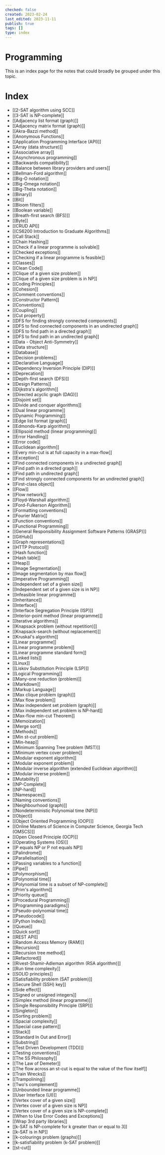 ```yaml
---
checked: false
created: 2023-02-24
last_edited: 2023-11-11
publish: true
tags: []
type: index
---
```

# Programming
This is an index page for the notes that could broadly be grouped under this topic.
# Index

- [[2-SAT algorithm using SCC]]
- [[3-SAT is NP-complete]]
- [[Adjacency list format (graph)]]
- [[Adjacency matrix format (graph)]]
- [[Akra-Bazzi method]]
- [[Anonymous Functions]]
- [[Application Programming Interface (API)]]
- [[Array (data structure)]]
- [[Associative array]]
- [[Asynchronous programming]]
- [[Backwards compatibility]]
- [[Balance between library providers and users]]
- [[Bellman-Ford algorithm]]
- [[Big-O notation]]
- [[Big-Omega notation]]
- [[Big-Theta notation]]
- [[Binary]]
- [[Bit]]
- [[Bloom filters]]
- [[Boolean variable]]
- [[Breath-first search (BFS)]]
- [[Byte]]
- [[CRUD API]]
- [[CS6200 Introduction to Graduate Algorithms]]
- [[Call Stack]]
- [[Chain Hashing]]
- [[Check if a linear programme is solvable]]
- [[Checked exceptions]]
- [[Checking if a linear programme is feasible]]
- [[Classes]]
- [[Clean Code]]
- [[Clique of a given size problem]]
- [[Clique of a given size problem is in NP]]
- [[Coding Principles]]
- [[Cohesion]]
- [[Comment conventions]]
- [[Constructor Pattern]]
- [[Conventions]]
- [[Coupling]]
- [[Cut property]]
- [[DFS for finding strongly connected components]]
- [[DFS to find connected components in an undirected graph]]
- [[DFS to find path in a directed graph]]
- [[DFS to find path in an undirected graph]]
- [[Data - Object Anti-Symmetry]]
- [[Data structure]]
- [[Database]]
- [[Decision problems]]
- [[Declarative Language]]
- [[Dependency Inversion Principle (DIP)]]
- [[Deprecation]]
- [[Depth-first search (DFS)]]
- [[Design Patterns]]
- [[Dijkstra's algorithm]]
- [[Directed acyclic graph (DAG)]]
- [[Disjoint set]]
- [[Divide and conquer algorithms]]
- [[Dual linear programme]]
- [[Dynamic Programming]]
- [[Edge list format (graph)]]
- [[Edmonds-Karp algorithm]]
- [[Ellipsoid method (linear programming)]]
- [[Error Handling]]
- [[Error code]]
- [[Euclidean algorithm]]
- [[Every min-cut is at full capacity in a max-flow]]
- [[Exception]]
- [[Find connected components in a undirected graph]]
- [[Find path in a directed graph]]
- [[Find path in undirected graph]]
- [[Find strongly connected components for an undirected graph]]
- [[First-class object]]
- [[Flow]]
- [[Flow network]]
- [[Floyd-Warshall algorithm]]
- [[Ford-Fulkerson Algorithm]]
- [[Formatting conventions]]
- [[Fourier Matrix]]
- [[Function conventions]]
- [[Functional Programming]]
- [[General Responsibility Assignment Software Patterns (GRASP)]]
- [[GitHub]]
- [[Graph representations]]
- [[HTTP Protocol]]
- [[Hash function]]
- [[Hash table]]
- [[Heap]]
- [[Image Segmentation]]
- [[Image segmentation by max flow]]
- [[Imperative Programming]]
- [[Independent set of a given size]]
- [[Independent set of a given size is in NP]]
- [[Infeasible linear programme]]
- [[Inheritance]]
- [[Interface]]
- [[Interface Segregation Principle (ISP)]]
- [[Interior-point method (linear programme)]]
- [[Iterative algorithms]]
- [[Knapsack problem (without repetition)]]
- [[Knapsack-search (without replacement)]]
- [[Kruskal's algorithm]]
- [[Linear programme]]
- [[Linear programme problem]]
- [[Linear programme standard form]]
- [[Linked lists]]
- [[Linux]]
- [[Liskov Substitution Principle (LSP)]]
- [[Logical Programming]]
- [[Many-one reduction (problem)]]
- [[Markdown]]
- [[Markup Language]]
- [[Max clique problem (graph)]]
- [[Max flow problem]]
- [[Max independent set problem (graph)]]
- [[Max independent set problem is NP-hard]]
- [[Max-flow min-cut Theorem]]
- [[Memoization]]
- [[Merge sort]]
- [[Methods]]
- [[Min st-cut problem]]
- [[Min-heap]]
- [[Minimum Spanning Tree problem (MST)]]
- [[Minimum vertex cover problem]]
- [[Modular exponent algorithm]]
- [[Modular exponent problem]]
- [[Modular inverse algorithm (extended Euclidean algorithm)]]
- [[Modular inverse problem]]
- [[Mutability]]
- [[NP-Complete]]
- [[NP-hard]]
- [[Namespaces]]
- [[Naming conventions]]
- [[Neighbourhood (graph)]]
- [[Nondeterministic Polynomial time (NP)]]
- [[Object]]
- [[Object Oriented Programming (OOP)]]
- [[Online Masters of Science in Computer Science, Georgia Tech (OMSCS)]]
- [[Open Closed Principle (OCP)]]
- [[Operating Systems (OS)]]
- [[P equals NP or P not equals NP]]
- [[Palindrome]]
- [[Parallelisation]]
- [[Passing variables to a function]]
- [[Pipe]]
- [[Polymorphism]]
- [[Polynomial time]]
- [[Polynomial time is a subset of NP-complete]]
- [[Prim's algorithm]]
- [[Priority queue]]
- [[Procedural Programming]]
- [[Programming paradigms]]
- [[Pseudo-polynomial time]]
- [[Pseudocode]]
- [[Python Index]]
- [[Queue]]
- [[Quick sort]]
- [[REST API]]
- [[Random Access Memory (RAM)]]
- [[Recursion]]
- [[Recursion tree method]]
- [[Refactored]]
- [[Rivest-Shamir-Adleman algorithm (RSA algorithm)]]
- [[Run time complexity]]
- [[SOLID principles]]
- [[Satisfiability problem (SAT problem)]]
- [[Secure Shell (SSH) key]]
- [[Side effect]]
- [[Signed or unsigned integers]]
- [[Simplex method (linear programme)]]
- [[Single Responsibility Principle (SRP)]]
- [[Singleton]]
- [[Sorting problem]]
- [[Spacial complexity]]
- [[Special case pattern]]
- [[Stack]]
- [[Standard In Out and Error]]
- [[Substring]]
- [[Test Driven Development (TDD)]]
- [[Testing conventions]]
- [[The 5S Philosophy]]
- [[The Law of Demeter]]
- [[The flow across an st-cut is equal to the value of the flow itself]]
- [[Train Wrecks]]
- [[Trampolining]]
- [[Two's complement]]
- [[Unbounded linear programme]]
- [[User Interface (UI)]]
- [[Vertex cover of a given size]]
- [[Vertex cover of a given size is NP]]
- [[Vertex cover of a given size is NP-complete]]
- [[When to Use Error Codes and Exceptions]]
- [[Wrap 3rd party libraries]]
- [[k-SAT is NP-complete for k greater than or equal to 3]]
- [[k-SAT is in NP]]
- [[k-colourings problem (graphs)]]
- [[k-satisfiability problem (k-SAT problem)]]
- [[st-cut]]
